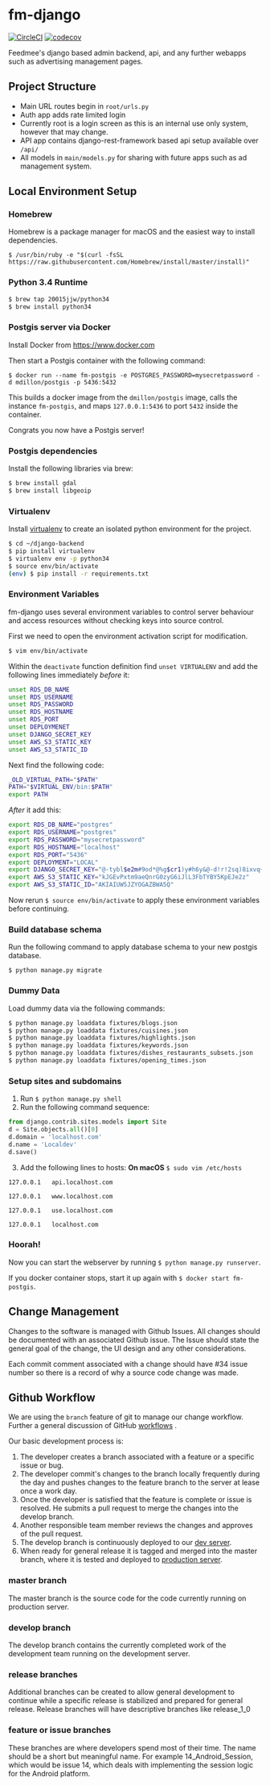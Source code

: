# fm-django
[![CircleCI](https://circleci.com/gh/Feedmee-app/django-backend.svg?style=svg&circle-token=9ae88e40ca14ba4d2b5a0e3bf8f617d0883d86d4)](https://circleci.com/gh/Feedmee-app/django-backend) [![codecov](https://codecov.io/gh/Feedmee-app/django-backend/branch/master/graph/badge.svg?token=gRDSf4EZRW)](https://codecov.io/gh/Feedmee-app/django-backend)

Feedmee's django based admin backend, api, and any further webapps such as advertising management pages.

## Project Structure

* Main URL routes begin in `root/urls.py`
* Auth app adds rate limited login
* Currently root is a login screen as this is an internal use only system, however that may change.
* API app contains django-rest-framework based api setup available over `/api/`
* All models in `main/models.py` for sharing with future apps such as ad management system.

## Local Environment Setup

### Homebrew

Homebrew is a package manager for macOS and the easiest way to install dependencies.

`$ /usr/bin/ruby -e "$(curl -fsSL https://raw.githubusercontent.com/Homebrew/install/master/install)"`

### Python 3.4 Runtime

```bash
$ brew tap 20015jjw/python34
$ brew install python34
```

### Postgis server via Docker

Install Docker from https://www.docker.com

Then start a Postgis container with the following command:

`$ docker run --name fm-postgis -e POSTGRES_PASSWORD=mysecretpassword -d mdillon/postgis -p 5436:5432`

This builds a docker image from the `dmillon/postgis` image, calls the instance `fm-postgis`, and maps `127.0.0.1:5436` to port `5432` inside the container.

Congrats you now have a Postgis server!

### Postgis dependencies

Install the following libraries via brew:

```bash
$ brew install gdal
$ brew install libgeoip
```

### Virtualenv

Install [virtualenv](https://www.dabapps.com/blog/introduction-to-pip-and-virtualenv-python/) to create an isolated python environment for the project.

```bash
$ cd ~/django-backend
$ pip install virtualenv
$ virtualenv env -p python34
$ source env/bin/activate
(env) $ pip install -r requirements.txt
```

### Environment Variables

fm-django uses several environment variables to control server behaviour and access resources without checking keys into source control.

First we need to open the environment activation script for modification.

```bash
$ vim env/bin/activate
```

Within the `deactivate` function definition find `unset VIRTUALENV` and add the following lines immediately _before_ it:

```bash
unset RDS_DB_NAME
unset RDS_USERNAME
unset RDS_PASSWORD
unset RDS_HOSTNAME
unset RDS_PORT
unset DEPLOYMENET
unset DJANGO_SECRET_KEY
unset AWS_S3_STATIC_KEY
unset AWS_S3_STATIC_ID
```

Next find the following code:

```bash
_OLD_VIRTUAL_PATH="$PATH"
PATH="$VIRTUAL_ENV/bin:$PATH"
export PATH
```

_After_ it add this:

```bash
export RDS_DB_NAME="postgres"
export RDS_USERNAME="postgres"
export RDS_PASSWORD="mysecretpassword"
export RDS_HOSTNAME="localhost"
export RDS_PORT="5436"
export DEPLOYMENT="LOCAL"
export DJANGO_SECRET_KEY="@-tybl$e2m#9od*@%g$cr1)y#h6y&@-d!r!2sq)8ixvq+&sb(e"
export AWS_S3_STATIC_KEY="kJGEvPxtm9aeQnrG0zyG6iJlL3FbTYBY5KpEJe2z"
export AWS_S3_STATIC_ID="AKIAIUW5JZYOGAZBWA5Q"
```

Now rerun `$ source env/bin/activate` to apply these environment variables before continuing.

### Build database schema

Run the following command to apply database schema to your new postgis database.

`$ python manage.py migrate`

### Dummy Data

Load dummy data via the following commands:

```bash
$ python manage.py loaddata fixtures/blogs.json
$ python manage.py loaddata fixtures/cuisines.json
$ python manage.py loaddata fixtures/highlights.json
$ python manage.py loaddata fixtures/keywords.json
$ python manage.py loaddata fixtures/dishes_restaurants_subsets.json
$ python manage.py loaddata fixtures/opening_times.json
```

### Setup sites and subdomains

1. Run `$ python manage.py shell`
2. Run the following command sequence:
```python
from django.contrib.sites.models import Site
d = Site.objects.all()[0]
d.domain = 'localhost.com'
d.name = 'Localdev'
d.save()
```
3. Add the following lines to hosts:
**On macOS** `$ sudo vim /etc/hosts`
```
127.0.0.1   api.localhost.com

127.0.0.1   www.localhost.com

127.0.0.1   use.localhost.com

127.0.0.1   localhost.com
```

### Hoorah!

Now you can start the webserver by running `$ python manage.py runserver`.

If you docker container stops, start it up again with `$ docker start fm-postgis`.

## Change Management
Changes to the software is managed with Github Issues.  All changes should be documented with an associated Github issue.  The Issue should state the general goal of the change, the UI design and any other considerations.  

Each commit comment associated with a change should have #34 issue number so there is a record of why a source code change was made.  

## Github Workflow

We are using the `branch` feature of git to manage our change workflow. Further a general discussion of GitHub [workflows](http://blog.endpoint.com/2014/05/git-workflows-that-work.html) .   

Our basic development process is:

1. The developer creates a branch associated with a feature or a specific issue or bug.
2. The developer commit's changes to the branch locally frequently during the day and pushes changes to the feature branch to the server at lease once a work day.
3. Once the developer is satisfied that the feature is complete or issue is resolved. He submits a pull request to merge the changes into the develop branch.
4. Another responsible team member reviews the changes and approves of the pull request.
5. The develop branch is continuously deployed to our [dev server](http://fm-webserver-dev.us-west-2.elasticbeanstalk.com/).
6. When ready for general release it is tagged and merged into the master branch, where it is tested and deployed to [production server](https://use.feedmeeapp.com/).

### master branch
The master branch is the source code for the code currently running on production server.

### develop branch
The develop branch contains the currently completed work of the development team running on the development server.

### release branches
Additional branches can be created to allow general development to continue while a specific release is stabilized and prepared for general release. Release branches will have descriptive branches like release_1_0

### feature or issue branches
These branches are where developers spend most of their time.  The name should be a short but meaningful name.   For example 14_Android_Session, which would be issue 14, which deals with implementing the session logic for the Android platform.
